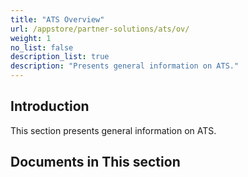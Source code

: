 ```yaml
---
title: "ATS Overview"
url: /appstore/partner-solutions/ats/ov/
weight: 1
no_list: false
description_list: true 
description: "Presents general information on ATS."
---
```


## Introduction

This section presents general information on ATS.

## Documents in This section
